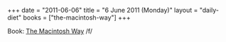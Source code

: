 +++
date = "2011-06-06"
title = "6 June 2011 (Monday)"
layout = "daily-diet"
books = ["the-macintosh-way"]
+++

<p>Book: <a href="/books/the-macintosh-way">The Macintosh Way</a> /f/</p>